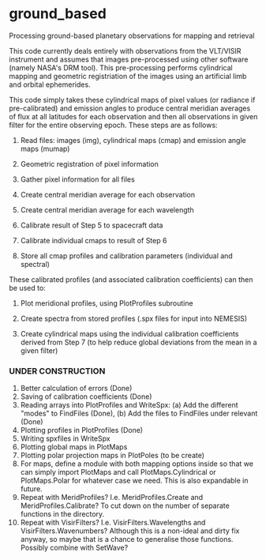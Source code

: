 # ground_based
Processing ground-based planetary observations for mapping and retrieval

This code currently deals entirely with observations from the VLT/VISIR instrument and assumes that images pre-processed using other software (namely NASA's DRM tool). This pre-processing performs cylindrical mapping and geometric registriation of the images using an artificial limb and orbital ephemerides.

This code simply takes these cylindrical maps of pixel values (or radiance if pre-calibrated) and emission angles to produce central meridian averages of flux at all latitudes for each observation and then all observations in given filter for the entire observing epoch. These steps are as follows:

1. Read files: images (img), cylindrical maps (cmap) and emission angle maps (mumap)

2. Geometric registration of pixel information

3. Gather pixel information for all files

4. Create central meridian average for each observation

5. Create central meridian average for each wavelength

6. Calibrate result of Step 5 to spacecraft data

7. Calibrate individual cmaps to result of Step 6

8. Store all cmap profiles and calibration parameters (individual and spectral)


These calibrated profiles (and associated calibration coefficients) can then be used to:

1. Plot meridional profiles, using PlotProfiles subroutine

2. Create spectra from stored profiles (.spx files for input into NEMESIS)

3. Create cylindrical maps using the individual calibration coefficients derived from Step 7 (to help reduce global deviations from the mean in a given filter)

### UNDER CONSTRUCTION ###

1. Better calculation of errors (Done)
2. Saving of calibration coefficients (Done)
3. Reading arrays into PlotProfiles and WriteSpx: (a) Add the different "modes" to FindFiles (Done), (b) Add the files to FindFiles under relevant (Done)
4. Plotting profiles in PlotProfiles (Done)
5. Writing spxfiles in WriteSpx
6. Plotting global maps in PlotMaps
7. Plotting polar projection maps in PlotPoles (to be create)
8. For maps, define a module with both mapping options inside so that we can simply import PlotMaps and call PlotMaps.Cylindrical or PlotMaps.Polar for whatever case we need. This is also expandable in future.
9. Repeat with MeridProfiles? I.e. MeridProfiles.Create and MeridProfiles.Calibrate? To cut down on the number of separate functions in the directory.
10. Repeat with VisirFilters? I.e. VisirFilters.Wavelengths and VisirFilters.Wavenumbers? Although this is a non-ideal and dirty fix anyway, so maybe that is a chance to generalise those functions. Possibly combine with SetWave?
